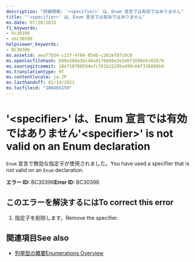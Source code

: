 ```yaml
---
description: "詳細情報: '<specifier>' は、Enum 宣言では有効ではありません"
title: "'<specifier>' は、Enum 宣言では有効ではありません"
ms.date: 07/20/2015
f1_keywords:
- bc30396
- vbc30396
helpviewer_keywords:
- BC30396
ms.assetid: aea77b54-c237-4f04-854b-c282ef07c0c0
ms.openlocfilehash: b06e380a1b140a91760b8e2e2ebf1696e5c02670
ms.sourcegitcommit: 10e719780594efc781b15295e499c66f316068b8
ms.translationtype: HT
ms.contentlocale: ja-JP
ms.lasthandoff: 02/14/2021
ms.locfileid: "100465159"
---
```

# <a name="specifier-is-not-valid-on-an-enum-declaration"></a><span data-ttu-id="3e849-103">'\<specifier>' は、Enum 宣言では有効ではありません</span><span class="sxs-lookup"><span data-stu-id="3e849-103">'\<specifier>' is not valid on an Enum declaration</span></span>

<span data-ttu-id="3e849-104">`Enum` 宣言で無効な指定子が使用されました。</span><span class="sxs-lookup"><span data-stu-id="3e849-104">You have used a specifier that is not valid on an `Enum` declaration.</span></span>  
  
 <span data-ttu-id="3e849-105">**エラー ID:** BC30396</span><span class="sxs-lookup"><span data-stu-id="3e849-105">**Error ID:** BC30396</span></span>  
  
## <a name="to-correct-this-error"></a><span data-ttu-id="3e849-106">このエラーを解決するには</span><span class="sxs-lookup"><span data-stu-id="3e849-106">To correct this error</span></span>  
  
1. <span data-ttu-id="3e849-107">指定子を削除します。</span><span class="sxs-lookup"><span data-stu-id="3e849-107">Remove the specifier.</span></span>  
  
## <a name="see-also"></a><span data-ttu-id="3e849-108">関連項目</span><span class="sxs-lookup"><span data-stu-id="3e849-108">See also</span></span>

- [<span data-ttu-id="3e849-109">列挙型の概要</span><span class="sxs-lookup"><span data-stu-id="3e849-109">Enumerations Overview</span></span>](../programming-guide/language-features/constants-enums/enumerations-overview.md)
